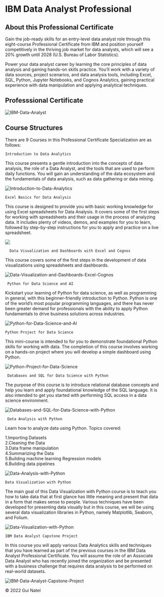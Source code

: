 
# IBM Data Analyst Professional

## About this Professional Certificate

Gain the job-ready skills for an entry-level data analyst role through this eight-course Professional Certificate from IBM and position yourself competitively in the thriving job market for data analysts, which will see a 20% growth until 2028 (U.S. Bureau of Labor Statistics).

Power your data analyst career by learning the core principles of data analysis and gaining hands-on skills practice. You’ll work with a variety of data sources, project scenarios, and data analysis tools, including Excel, SQL, Python, Jupyter Notebooks, and Cognos Analytics, gaining practical experience with data manipulation and applying analytical techniques.




## Professsional Certificate

![IBM-Data-Analyst](https://raw.githubusercontent.com/guinatel/IBM-Data-Analyst-Professional/main/Certificates/IBM%20Data%20Analyst.png)

## Course Structures

There are 9 Courses in this Professional Certificate Specialization are as follows:

    Introduction to Data Analytics

This course presents a gentle introduction into the concepts of data analysis, the role of a Data Analyst, and the tools that are used to perform daily functions. You will gain an understanding of the data ecosystem and the fundamentals of data analysis, such as data gathering or data mining.

![Introduction-to-Data-Analytics](https://raw.githubusercontent.com/guinatel/IBM-Data-Analyst-Professional/main/Certificates/Introduction%20to%20Data%20Analytics.png)

    Excel Basics for Data Analysis
This course is designed to provide you with basic working knowledge for using Excel spreadsheets for Data Analysis. It covers some of the first steps for working with spreadsheets and their usage in the process of analyzing data. It includes plenty of videos, demos, and examples for you to learn, followed by step-by-step instructions for you to apply and practice on a live spreadsheet.

![](https://raw.githubusercontent.com/guinatel/IBM-Data-Analyst-Professional/main/Certificates/Excel%20Basics%20for%20Data%20Analysis.png)
 
      Data Visualization and Dashboards with Excel and Cognos

This course covers some of the first steps in the development of data visualizations using spreadsheets and dashboards.

![Data-Visualization-and-Dashboards-Excel-Cognos](https://raw.githubusercontent.com/guinatel/IBM-Data-Analyst-Professional/main/Certificates/Data%20Visualization%20and%20Dashboards%20with%20Excel%20and%20Cognos%20.png)

     Python for Data Science and AI

Kickstart your learning of Python for data science, as well as programming in general, with this beginner-friendly introduction to Python. Python is one of the world’s most popular programming languages, and there has never been greater demand for professionals with the ability to apply Python fundamentals to drive business solutions across industries.

![Python-for-Data-Science-and-AI](https://raw.githubusercontent.com/guinatel/IBM-Data-Analyst-Professional/main/Certificates/Python%20for%20Data%20Science%2C%20AI%20and%20Development.png)

    Python Project for Data Science

This mini-course is intended to for you to demonstrate foundational Python skills for working with data. The completion of this course involves working on a hands-on project where you will develop a simple dashboard using Python.

![Python-Project-for-Data-Science](https://raw.githubusercontent.com/guinatel/IBM-Data-Analyst-Professional/main/Certificates/Python%20Project%20for%20Data%20Science.png)

     Databases and SQL for Data Science with Python

The purpose of this course is to introduce relational database concepts and help you learn and apply foundational knowledge of the SQL language. It is also intended to get you started with performing SQL access in a data science environment.

![Databases-and-SQL-for-Data-Science-with-Python](https://raw.githubusercontent.com/guinatel/IBM-Data-Analyst-Professional/main/Certificates/Databases%20and%20SQL%20for%20Data%20Science%20with%20Python%20(with%20Honors).png)

     Data Analysis with Python

Learn how to analyze data using Python. Topics covered:

1.Importing Datasets  
2.Cleaning the Data  
3.Data frame manipulation  
4.Summarizing the Data  
5.Building machine learning Regression models  
6.Building data pipelines

![Data-Analysis-with-Python](https://raw.githubusercontent.com/guinatel/IBM-Data-Analyst-Professional/main/Certificates/Data%20Analysis%20with%20Python.png)

    Data Visualization with Python

The main goal of this Data Visualization with Python course is to teach you how to take data that at first glance has little meaning and present that data in a form that makes sense to people. Various techniques have been developed for presenting data visually but in this course, we will be using several data visualization libraries in Python, namely Matplotlib, Seaborn, and Folium.

![Data-Visualization-with-Python](https://raw.githubusercontent.com/guinatel/IBM-Data-Analyst-Professional/main/Certificates/Data%20Visualization%20with%20Python.png)

    IBM Data Analyst Capstone Project

In this course you will apply various Data Analytics skills and techniques that you have learned as part of the previous courses in the IBM Data Analyst Professional Certificate. You will assume the role of an Associate Data Analyst who has recently joined the organization and be presented with a business challenge that requires data analysis to be performed on real-world datasets.

![IBM-Data-Analyst-Capstone-Project](https://raw.githubusercontent.com/guinatel/IBM-Data-Analyst-Professional/main/Certificates/IBM%20Data%20Analyst%20Capstone%20Project.png)

© 2022 Gui Natel